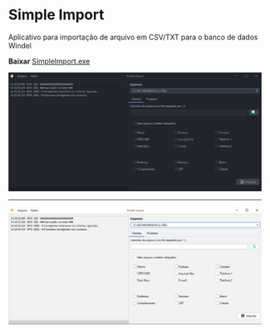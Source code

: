 # Simple Import
Aplicativo para importação de arquivo em CSV/TXT para o banco de dados Windel

**Baixar** [SimpleImport.exe](https://github.com/rodrigocananea/simple-import-windel/raw/master/SimpleImport.exe)

<p align="center">
 <img src="https://github.com/rodrigocananea/simple-import-windel/blob/master/simpleimport.png" />
</p>

-----

<p align="center">
 <img src="https://github.com/rodrigocananea/simple-import-windel/blob/master/simpleimport-b.png" />
</p>
